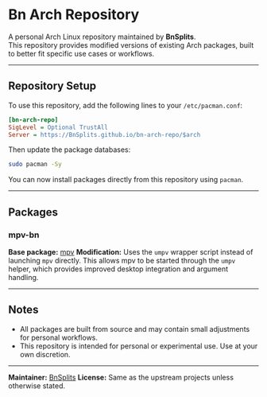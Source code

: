 # Bn Arch Repository

A personal Arch Linux repository maintained by **BnSplits**.  
This repository provides modified versions of existing Arch packages, built to better fit specific use cases or workflows.

---

## Repository Setup

To use this repository, add the following lines to your `/etc/pacman.conf`:

```ini
[bn-arch-repo]
SigLevel = Optional TrustAll
Server = https://BnSplits.github.io/bn-arch-repo/$arch
````

Then update the package databases:

```bash
sudo pacman -Sy
```

You can now install packages directly from this repository using `pacman`.

---

## Packages

### mpv-bn

**Base package:** [mpv](https://archlinux.org/packages/extra/x86_64/mpv/)
**Modification:** Uses the `umpv` wrapper script instead of launching `mpv` directly.
This allows mpv to be started through the `umpv` helper, which provides improved desktop integration and argument handling.

---

## Notes

* All packages are built from source and may contain small adjustments for personal workflows.
* This repository is intended for personal or experimental use. Use at your own discretion.

---

**Maintainer:** [BnSplits](https://github.com/BnSplits)
**License:** Same as the upstream projects unless otherwise stated.
